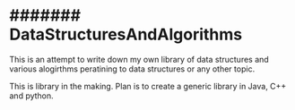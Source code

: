 # ####### DataStructuresAndAlgorithms #######
This is an attempt to write down my own library of 
data structures and various alogirthms peratining to 
data structures or any other topic. 

This is library in the making. Plan is to create a generic 
library in Java, C++ and python. 

